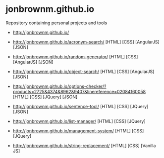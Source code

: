 # jonbrownm.github.io
Repository containing personal projects and tools

* http://jonbrownm.github.io/

* http://jonbrownm.github.io/acronym-search/
[HTML] [CSS] [AngularJS] [JSON]

* http://jonbrownm.github.io/random-generator/
[HTML] [CSS] [AngularJS] [JSON]

* http://jonbrownm.github.io/object-search/
[HTML] [CSS] [AngularJS] [JSON]

* http://jonbrownm.github.io/options-checker/?products=2725&4374&8962&9407&linereference=02084160058
[HTML] [CSS] [JQuery] [JSON]

* http://jonbrownm.github.io/sentence-tool/
[HTML] [CSS] [JQuery] [JSON]

* http://jonbrownm.github.io/list-manager/
[HTML] [CSS] [JQuery]

* http://jonbrownm.github.io/management-system/
[HTML] [CSS] [JQuery]

* http://jonbrownm.github.io/string-replacement/
[HTML] [CSS] [Vanilla JS]
